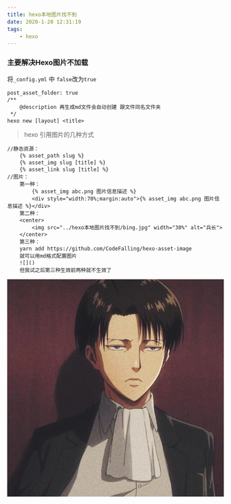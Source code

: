 ```yaml
---
title: hexo本地图片找不到
date: 2020-1-20 12:31:19
tags: 
    - hexo
---
```



### 主要解决Hexo图片不加载
<!--more-->

将`_config.yml` 中 `false`改为`true`
```
post_asset_folder: true
/**
    @description 再生成md文件会自动创建 跟文件同名文件夹
 */
hexo new [layout] <title>
```
>hexo 引用图片的几种方式
```
//静态资源：
    {% asset_path slug %}
    {% asset_img slug [title] %}
    {% asset_link slug [title] %}
//图片：
    第一种：
        {% asset_img abc.png 图片信息描述 %}
        <div style="width:70%;margin:auto">{% asset_img abc.png 图片信息描述 %}</div>
    第二种：
    <center>
        <img src="../hexo本地图片找不到/bing.jpg" width="30%" alt="兵长">
    </center>
    第三种：
    yarn add https://github.com/CodeFalling/hexo-asset-image
    就可以用md格式配置图片
    ![]()
    但我试之后第三种生效前两种就不生效了

```

<!-- <img src="hexo本地图片找不到/bing.jpg" alt="img" style="zoom:33%;" /> -->
![a](hexo本地图片找不到/bing.jpg)
